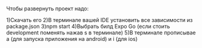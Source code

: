Чтобы развернуть проект надо:

1)Скачать его
2)В терминале вашей IDE установить все зависимости из package.json
3)npm start
4)Выбрать билд Expo Go (если стоить development поменять нажав s в терминале)
5)В терминале прописывае a (для запуска приложения на android) и i (для ios)
